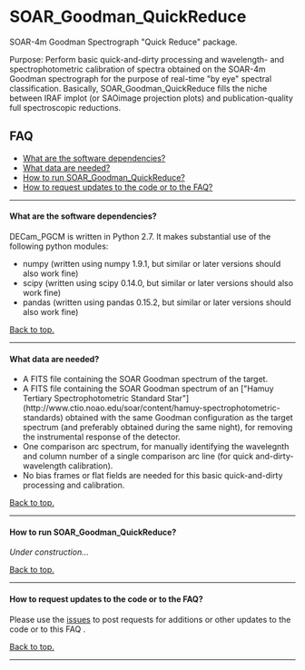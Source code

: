 # <a name="top"></a> SOAR_Goodman_QuickReduce
SOAR-4m Goodman Spectrograph "Quick Reduce" package.

Purpose: Perform basic quick-and-dirty processing and wavelength- and spectrophotometric calibration of spectra obtained on the SOAR-4m Goodman spectrograph for the purpose of real-time "by eye" spectral classification.  Basically, SOAR_Goodman_QuickReduce fills the niche between IRAF implot (or SAOimage projection plots) and publication-quality full spectroscopic reductions.

## FAQ

* [What are the software dependencies?](#dependencies)
* [What data are needed?](#data)
* [How to run SOAR_Goodman_QuickReduce?](#howtorun)
* [How to request updates to the code or to the FAQ?](#requests)

----------------------------------------------------------------------

#### <a name="dependencies"></a>What are the software dependencies?

DECam_PGCM is written in Python 2.7.  It makes substantial use of the following python modules:
<ul>
<li> numpy (written using numpy 1.9.1, but similar or later versions should also work fine)
<li> scipy (written using scipy 0.14.0, but similar or later versions should also work fine)
<li> pandas (written using pandas 0.15.2, but similar or later versions should also work fine)
</ul>

[Back to top.](#top)

----------------------------------------------------------------------

#### <a name="data"></a>What data are needed?


<ul>
<li> A FITS file containing the SOAR Goodman spectrum of the target.
<li> A FITS file containing the SOAR Goodman spectrum of an ["Hamuy Tertiary Spectrophotometric Standard Star"](http://www.ctio.noao.edu/soar/content/hamuy-spectrophotometric-standards) obtained with the same Goodman configuration as the target spectrum (and preferably obtained during the same night), for removing the instrumental response of the detector.
<li> One comparison arc spectrum, for manually identifying the wavelegnth and column number of a single comparison arc line (for quick and-dirty-wavelength calibration).
<li> No bias frames or flat fields are needed for this basic quick-and-dirty processing and calibration.
</ul>

[Back to top.](#top)

----------------------------------------------------------------------

#### <a name="howtorun"></a>How to run SOAR_Goodman_QuickReduce?

*Under construction...*

[Back to top.](#top)

----------------------------------------------------------------------

#### <a name="requests"></a>How to request updates to the code or to the FAQ?

Please use the [issues](https://github.com/DouglasLeeTucker/SOAR_Goodman_QuickReduce/issues) to post requests for additions or other updates
to the code or to this FAQ .

[Back to top.](#top)

----------------------------------------------------------------------
